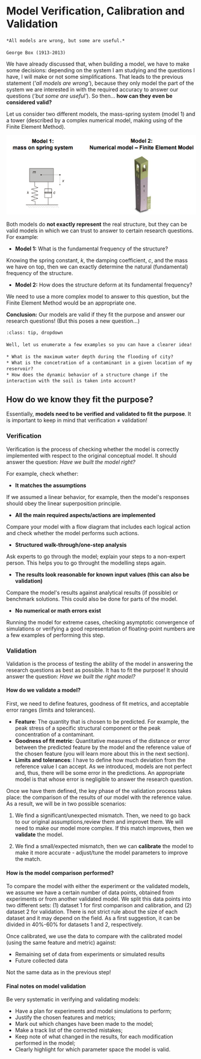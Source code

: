 # Model Verification, Calibration and Validation

```{note}
*All models are wrong, but some are useful.*

George Box (1913-2013)
```

We have already discussed that, when building a model, we have to make some decisions: depending on the system I am studying and the questions I have, I will make or not some simplifications. That leads to the previous statement (*'all models are wrong'*), because they only model the part of the system we are interested in with the required accuracy to answer our questions (*'but some are useful'*). So then... **how can they even be considered valid?**

Let us consider two different models, the mass-spring system (model 1) and a tower (described by a complex numerical model, making using of the Finite Element Method).

![models](figs/modelling/models.png "models")

Both models do **not exactly represent** the real structure, but they can be valid models in which we can trust to answer to certain research questions. For example:

* **Model 1:** What is the fundamental frequency of the structure?

Knowing the spring constant, $k$, the damping coefficient, $c$, and the mass we have on top, then we can exactly determine the natural (fundamental) frequency of the structure.

* **Model 2:** How does the structure deform at its fundamental frequency?

We need to use a more complex model to answer to this question, but the Finite Element Method would be an appropriate one.

**Conclusion:** Our models are valid if they fit the purpose and answer our research questions! (But this poses a new question...)

```{admonition} But... what do we mean with research questions?
:class: tip, dropdown

Well, let us enumerate a few examples so you can have a clearer idea!

* What is the maximum water depth during the flooding of city?
* What is the concetration of a contaminant in a given location of my reservoir?
* How does the dynamic behavior of a structure change if the interaction with the soil is taken into account?

```

## How do we know they fit the purpose?

Essentially, **models need to be verified and validated to fit the purpose**. It is important to keep in mind that verification $\neq$ validation!

### Verification

Verification is the process of checking whether the model is correctly implemented with respect to the original conceptual model. It should answer the question: *Have we built the model right?*

For example, check whether:

* **It matches the assumptions**

If we assumed a linear behavior, for example, then the model's responses should obey the linear superposition principle.

* **All the main required aspects/actions are implemented**

Compare your model with a flow diagram that includes each logical action and check whether the model performs such actions.

* **Structured walk-through/one-step analysis**

Ask experts to go through the model; explain your steps to a non-expert person. This helps you to go throught the modelling steps again.

* **The results look reasonable for known input values (this can also be validation)**

Compare the model's results against analytical results (if possible) or benchmark solutions. This could also be done for parts of the model.

* **No numerical or math errors exist**

Running the model for extreme cases, checking asymptotic convergence of simulations or verifying a good representation of floating-point numbers are a few examples of performing this step.

### Validation

Validation is the process of testing the ability of the model in answering the research questions as best as possible. It has to fit the purpose! It should answer the question: *Have we built the right model?*

#### How do we validate a model?

First, we need to define features, goodness of fit metrics, and acceptable error ranges (limits and tolerances).
* **Feature**: The quantity that is chosen to be predicted. For example, the peak stress of a specific structural component or the peak concentration of a contaminant.
* **Goodness of fit metric**: Quantitative measures of the distance or error between the predicted feature by the model and the reference value of the chosen feature (you will learn more about this in the next section).
* **Limits and tolerances**: I have to define how much deviation from the reference value I can accept. As we introduced, models are not perfect and, thus, there will be some error in the predictions. An appropriate model is that whose error is negligible to answer the research question.

Once we have them defined, the key phase of the validation process takes place: the comparison of the results of our model with the reference value. As a result, we will be in two possible scenarios:

1. We find a significant/unexpected mismatch. Then, we need to go back to our original assumptions,review them and improvet them. We will need to make our model more complex. If this match improves, then we **validate** the model.

2. We find a small/expected mismatch, then we can **calibrate** the model to make it more accurate - adjust/tune the model parameters to improve the match. 

#### How is the model comparison performed?

To compare the model with either the experiment or the validated models, we assume we have a certain number of data points, obtained from experiments or from another validated model. We split this data points into two different sets: (1) dataset 1 for first comparison and calibration, and (2) dataset 2 for validation. There is not strict rule about the size of each dataset and it may depend on the field. As a first suggestion, it can be divided in 40%-60% for datasets 1 and 2, respectively.

Once calibrated, we use the data to compare with the calibrated model (using the same feature and metric) against:

* Remaining set of data from experiments or simulated results
* Future collected data

Not the same data as in the previous step!

#### Final notes on model validation

Be very systematic in verifying and validating models:

* Have a plan for experiments and model simulations to perform;
* Justify the chosen features and metrics;
* Mark out which changes have been made to the model;
* Make a track list of the corrected mistakes;
* Keep note of what changed in the results, for each modification performed in
the model;
* Clearly highlight for which parameter space the model is valid.